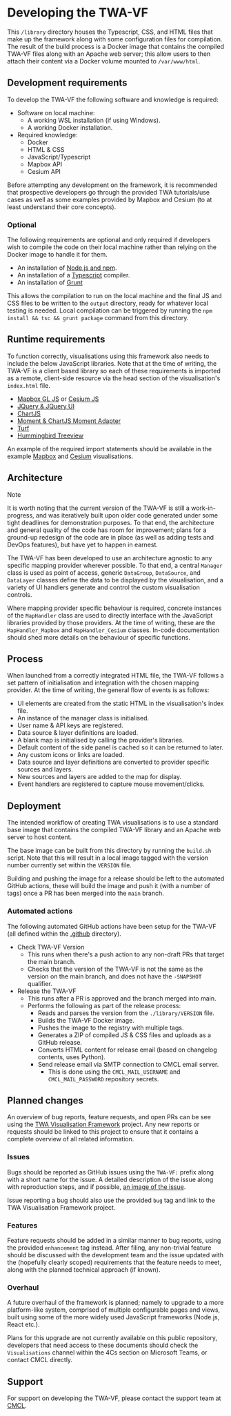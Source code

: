# Developing the TWA-VF

This `/library` directory houses the Typescript, CSS, and HTML files that make up the framework along with some configuration files for compilation. The result of the build process is a Docker image that contains the compiled TWA-VF files along with an Apache web server; this allow users to then attach their content via a Docker volume mounted to `/var/www/html`.

## Development requirements

To develop the TWA-VF the following software and knowledge is required:

* Software on local machine:
  * A working WSL installation (if using Windows).
  * A working Docker installation.
* Required knowledge:
  * Docker
  * HTML & CSS
  * JavaScript/Typescript
  * Mapbox API
  * Cesium API

Before attempting any development on the framework, it is recommended that prospective developers go through the provided TWA tutorials/use cases as well as some examples provided by Mapbox and Cesium (to at least understand their core concepts).

### Optional

The following requirements are optional and only required if developers wish to compile the code on their local machine rather than relying on the Docker image to handle it for them.

* An installation of [Node.js and npm](https://docs.npmjs.com/downloading-and-installing-node-js-and-npm).
* An installation of a [Typescript](https://www.typescriptlang.org/) compiler.
* An installation of [Grunt](https://gruntjs.com/)
  
This allows the compilation to run on the local machine and the final JS and CSS files to be written to the `output` directory, ready for whatever local testing is needed. Local compilation can be triggered by running the `npm install && tsc && grunt package` command from this directory.

## Runtime requirements

To function correctly, visualisations using this framework also needs to include the below JavaScript libraries. Note that at the time of writing, the TWA-VF is a client based library so each of these requirements is imported as a remote, client-side resource via the head section of the visualisation's `index.html` file.

* [Mapbox GL JS](https://docs.mapbox.com/mapbox-gl-js/api/) or [Cesium JS](https://cesium.com/platform/cesiumjs/)
* [JQuery & JQuery UI](https://jquery.com/)
* [ChartJS](https://www.chartjs.org/)
* [Moment & ChartJS Moment Adapter](https://momentjs.com/)
* [Turf](https://turfjs.org/)
* [Hummingbird Treeview](https://github.com/hummingbird-dev/hummingbird-treeview)

An example of the required import statements should be available in the example [Mapbox](../example/mapbox.md) and [Cesium](../example/cesium.md) visualisations.

## Architecture

> [!NOTE]
> It is worth noting that the current version of the TWA-VF is still a work-in-progress, and was iteratively built upon older code generated under some tight deadlines for demonstration purposes. To that end, the architecture and general quality of the code has room for improvement; plans for a ground-up redesign of the code are in place (as well as adding tests and DevOps features), but have yet to happen in earnest.

The TWA-VF has been developed to use an architecture agnostic to any specific mapping provider wherever possible. To that end, a central `Manager` class is used as point of access, generic `DataGroup`, `DataSource`, and `DataLayer` classes define the data to be displayed by the visualisation, and a variety of UI handlers generate and control the custom visualisation controls.

Where mapping provider specific behaviour is required, concrete instances of the `MapHandler` class are used to directly interface with the JavaScript libraries provided by those providers. At the time of writing, these are the `MapHandler_Mapbox` and `MapHandler_Cesium` classes. In-code documentation should shed more details on the behaviour of specific functions.

## Process

When launched from a correctly integrated HTML file, the TWA-VF follows a set pattern of initialisation and integration with the chosen mapping provider. At the time of writing, the general flow of events is as follows:

* UI elements are created from the static HTML in the visualisation's index file.
* An instance of the manager class is initialised.
* User name & API keys are registered.
* Data source & layer definitions are loaded.
* A blank map is initialised by calling the provider's libraries.
* Default content of the side panel is cached so it can be returned to later.
* Any custom icons or links are loaded.
* Data source and layer definitions are converted to provider specific sources and layers.
* New sources and layers are added to the map for display.
* Event handlers are registered to capture mouse movement/clicks.

## Deployment

The intended workflow of creating TWA visualisations is to use a standard base image that contains the compiled TWA-VF library and an Apache web server to host content.

The base image can be built from this directory by running the `build.sh` script. Note that this will result in a local image tagged with the version number currently set within the `VERSION` file.

Building and pushing the image for a release should be left to the automated GitHub actions, these will build the image and push it (with a number of tags) once a PR has been merged into the `main` branch.

### Automated actions

The following automated GitHub actions have been setup for the TWA-VF (all defined within the [.github](../../../.github) directory).

* Check TWA-VF Version
  * This runs when there's a push action to any non-draft PRs that target the main branch.
  * Checks that the version of the TWA-VF is not the same as the version on the main branch, and does not have the `-SNAPSHOT` qualifier.
* Release the TWA-VF
  * This runs after a PR is approved and the branch merged into main.
  * Performs the following as part of the release process:
    * Reads and parses the version from the `./library/VERSION` file.
    * Builds the TWA-VF Docker image.
    * Pushes the image to the registry with multiple tags.
    * Generates a ZIP of compiled JS & CSS files and uploads as a GitHub release.
    * Converts HTML content for release email (based on changelog contents, uses Python).
    * Send release email via SMTP connection to CMCL email server.
      * This is done using the `CMCL_MAIL_USERNAME` and `CMCL_MAIL_PASSWORD` repository secrets.

## Planned changes

An overview of bug reports, feature requests, and open PRs can be see using the [TWA Visualisation Framework](https://github.com/TheWorldAvatar/viz) project. Any new reports or requests should be linked to this project to ensure that it contains a complete overview of all related information.

### Issues

Bugs should be reported as GitHub issues using the `TWA-VF:` prefix along with a short name for the issue. A detailed description of the issue along with reproduction steps, and if possible, [an image of the issue](https://gist.github.com/namirjahmed/2168f7659c08b6a033e7f6daf8db69a6).

Issue reporting a bug should also use the provided `bug` tag and link to the TWA Visualisation Framework project.

### Features

Feature requests should be added in a similar manner to bug reports, using the provided `enhancement` tag instead. After filing, any non-trivial feature should be discussed with the development team and the issue updated with the (hopefully clearly scoped) requirements that the feature needs to meet, along with the planned technical approach (if known).

### Overhaul

A future overhaul of the framework is planned; namely to upgrade to a more platform-like system, comprised of multiple configurable pages and views, built using some of the more widely used JavaScript frameworks (Node.js, React etc.).

Plans for this upgrade are not currently available on this public repository, developers that need access to these documents should check the `Visualisations` channel within the 4Cs section on Microsoft Teams, or contact CMCL directly.

## Support

For support on developing the TWA-VF, please contact the support team at [CMCL](mailto:support@cmcl.io).
